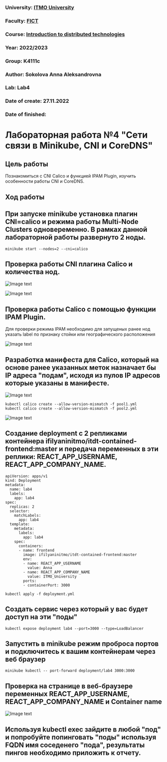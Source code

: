 ### University: [ITMO University](https://itmo.ru/ru/)
### Faculty: [FICT](https://fict.itmo.ru)
### Course: [Introduction to distributed technologies](https://github.com/itmo-ict-faculty/introduction-to-distributed-technologies)
### Year: 2022/2023
### Group: K4111c
### Author: Sokolova Anna Aleksandrovna
### Lab: Lab4
### Date of create: 27.11.2022
### Date of finished: 


# Лабораторная работа №4 "Сети связи в Minikube, CNI и CoreDNS"
## Цель работы
Познакомиться с CNI Calico и функцией IPAM Plugin, изучить особенности работы CNI и CoreDNS.
## Ход работы
## При запуске minikube установка плагин CNI=calico и режима работы Multi-Node Clusters одновеременно. В рамках данной лабораторной работы развернуто 2 ноды.
```
minikube start --nodes=2 --cni=calico
```

## Проверка работы CNI плагина Calico и количества нод.

![Image text]()

![Image text]()

## Проверка работы Calico с помощью функции IPAM Plugin.
Для проверки режима IPAM необходимо для запущеных ранее нод указать label по признаку стойки или географического расположения

![Image text]()

## Разработка манифеста для Calico, который на основе ранее указанных меток назначает бы IP адреса "подам", исходя из пулов IP адресов которые указаны в манифесте.

![Image text]()

```
kubectl calico create --allow-version-mismatch -f pool1.yml
kubectl calico create --allow-version-mismatch -f pool2.yml
```
![Image text]()

## Создание deployment с 2 репликами контейнера ifilyaninitmo/itdt-contained-frontend:master и передача переменных в эти реплики: REACT_APP_USERNAME, REACT_APP_COMPANY_NAME.

```
apiVersion: apps/v1
kind: Deployment
metadata:
  name: lab4
  labels:
    app: lab4
spec:
  replicas: 2
  selector:
    matchLabels:
      app: lab4
  template:
    metadata:
      labels:
        app: lab4
    spec:
      containers:
      - name: frontend
        image: ifilyaninitmo/itdt-contained-frontend:master
        env:
        - name: REACT_APP_USERNAME
          value: Anna
        - name: REACT_APP_COMPANY_NAME
          value: ITMO_University
        ports:
        - containerPort: 3000
```

```
kubectl apply -f deployment.yml
```

## Создать сервис через который у вас будет доступ на эти "поды"

```
kubectl expose deployment lab4 --port=3000 --type=LoadBalancer
```

## Запустить в minikube режим проброса портов и подключитесь к вашим контейнерам через веб браузер

```
minikube kubectl -- port-forward deployment/lab4 3000:3000
```

## Проверка на странице в веб-браузере переменных REACT_APP_USERNAME, REACT_APP_COMPANY_NAME и Container name

![Image text]()

## 

## Используя kubectl exec зайдите в любой "под" и попробуйте попинговать "поды" используя FQDN имя соседенего "пода", результаты пингов необходимо приложить к отчету.
